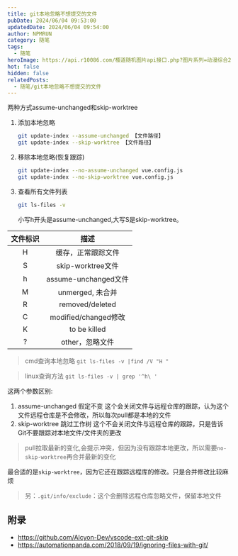 ```yaml
---
title: git本地忽略不想提交的文件
pubDate: 2024/06/04 09:53:00
updatedDate: 2024/06/04 09:54:00
author: NPMRUN
category: 随笔
tags:
  - 随笔
heroImage: https://api.r10086.com/樱道随机图片api接口.php?图片系列=动漫综合2
hot: false
hidden: false
relatedPosts:
  - 随笔/git本地忽略不想提交的文件
---
```

两种方式assume-unchanged和skip-worktree

1. 添加本地忽略
    ```bash
    git update-index --assume-unchanged 【文件路径】
    git update-index --skip-worktree 【文件路径】
    ```
2. 移除本地忽略(恢复跟踪)
    ```bash
    git update-index --no-assume-unchanged vue.config.js
    git update-index --no-skip-worktree vue.config.js
    ```
3. 查看所有文件列表
    ```bash
    git ls-files -v
    ```
    小写h开头是assume-unchanged,大写S是skip-worktree。


|文件标识|	描述|
|:--:|:--:|
|H	|缓存，正常跟踪文件|
|S	|skip-worktree文件|
|h	|assume-unchanged文件|
|M	|unmerged, 未合并|
|R	|removed/deleted|
|C	|modified/changed修改|
|K	|to be killed|
|?	|other，忽略文件|

> cmd查询本地忽略
> `git ls-files -v |find /V "H "`

> linux查询方法
> `git ls-files -v | grep '^h\ '`

这两个参数区别:

1. assume-unchanged 假定不变
    这个会关闭文件与远程仓库的跟踪，认为这个文件远程仓库是不会修改，所以每次pull都是本地的文件
2. skip-worktree 跳过工作树
    这个不会关闭文件与远程仓库的跟踪，只是告诉Git不要跟踪对本地文件/文件夹的更改

> pull拉取最新的变化,会提示冲突，但因为没有跟踪本地更改，所以需要`no-skip-worktree`再合并最新的变化

最合适的是`skip-worktree`，因为它还在跟踪远程库的修改。只是合并修改比较麻烦

> 另：`.git/info/exclude`：这个会删除远程仓库忽略文件，保留本地文件

## 附录

- https://github.com/Alcyon-Dev/vscode-ext-git-skip
- https://automationpanda.com/2018/09/19/ignoring-files-with-git/
